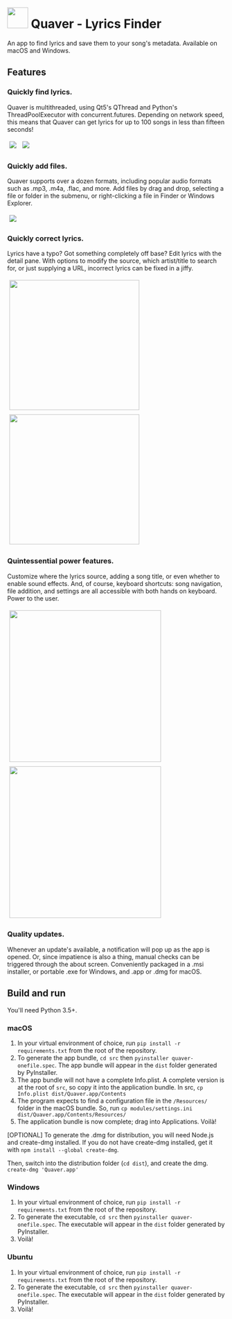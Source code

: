# <img src="/docs/icon/icon.png?raw=true" height="48"> Quaver - Lyrics Finder
An app to find lyrics and save them to your song's metadata. Available on macOS and Windows.


## Features

### Quickly find lyrics.
Quaver is multithreaded, using Qt5's QThread and Python's ThreadPoolExecutor with concurrent.futures. Depending on network speed, this means that Quaver can get lyrics for up to 100 songs in less than fifteen seconds!

<img src="/docs/screenshots/mac/list.png?raw=true" style="margin: 5px">
<img src="/docs/screenshots/mac/list_dark.png?raw=true" style="margin: 5px">

### Quickly add files.
Quaver supports over a dozen formats, including popular audio formats such as .mp3, .m4a, .flac, and more. Add files by drag and drop, selecting a file or folder in the submenu, or right-clicking a file in Finder or Windows Explorer.

<img src="/docs/screenshots/mac/empty_dark.png?raw=true" style="margin: 5px">

### Quickly correct lyrics.
Lyrics have a typo? Got something completely off base? Edit lyrics with the detail pane. With options to modify the source, which artist/title to search for, or just supplying a URL, incorrect lyrics can be fixed in a jiffy.

<img src="/docs/screenshots/windows/lyrics.png?raw=true" height="300" style="margin: 5px"> <img src="/docs/screenshots/windows/metadata.png?raw=true" height="300" style="margin: 5px">

### Quintessential power features.
Customize where the lyrics source, adding a song title, or even whether to enable sound effects. And, of course, keyboard shortcuts: song navigation, file addition, and settings are all accessible with both hands on keyboard. Power to the user.

<img src="/docs/screenshots/mac/lyrics.png?raw=true" height="350" style="margin: 5px"> <img src="/docs/screenshots/mac/settings.png?raw=true" height="350" style="margin: 5px">

### Quality updates.
Whenever an update's available, a notification will pop up as the app is opened. Or, since impatience is also a thing, manual checks can be triggered through the about screen. Conveniently packaged in a .msi installer, or portable .exe for Windows, and .app or .dmg for macOS.

## Build and run

You'll need Python 3.5+.

### macOS

1. In your virtual environment of choice, run ```pip install -r requirements.txt``` from the root of the repository.
2. To generate the app bundle, ```cd src``` then ```pyinstaller quaver-onefile.spec```. The app bundle will appear in the ```dist``` folder generated by PyInstaller.
3. The app bundle will not have a complete Info.plist. A complete version is at the root of ```src```, so copy it into the application bundle. In src, ```cp Info.plist dist/Quaver.app/Contents```
4. The program expects to find a configuration file in the `/Resources/` folder in the macOS bundle. So, run ```cp modules/settings.ini dist/Quaver.app/Contents/Resources/```
5. The application bundle is now complete; drag into Applications. Voilà!

[OPTIONAL]
To generate the .dmg for distribution, you will need Node.js and create-dmg installed. If you do not have create-dmg installed, get it with ```npm install --global create-dmg```.

Then, switch into the distribution folder (```cd dist```), and create the dmg. ```create-dmg 'Quaver.app'```

### Windows
1. In your virtual environment of choice, run ```pip install -r requirements.txt``` from the root of the repository.
2. To generate the executable, ```cd src``` then ```pyinstaller quaver-onefile.spec```. The executable will appear in the ```dist``` folder generated by PyInstaller.
3. Voilà!


### Ubuntu

1. In your virtual environment of choice, run ```pip install -r requirements.txt``` from the root of the repository.
2. To generate the executable, ```cd src``` then ```pyinstaller quaver-onefile.spec```. The executable will appear in the ```dist``` folder generated by PyInstaller.
3. Voilà!


